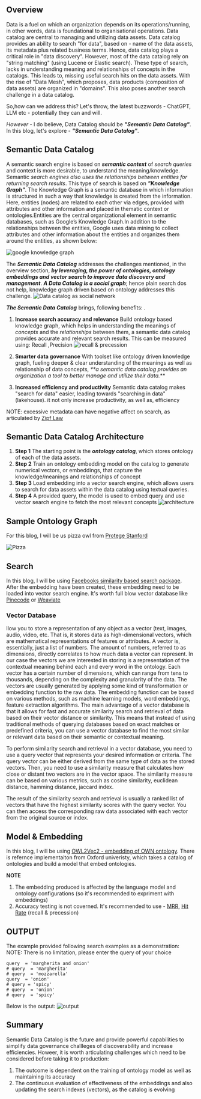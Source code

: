 

## Overview
Data is a fuel on which an organization depends on its operations/running, in other words, data is foundational to organisational operations. Data catalog are central to managing and utilizing data
assets. Data catalog provides an ability to search "for data", based on - name of the data assets,
its metadata plus related business terms. Hence, data catalog plays a critical role in "data discovery". However, most 
of the data catalog rely on "string matching" (using Lucene or Elastic search). These type of search,
lacks in understanding meaning and relationships of concepts in the catalogs. This leads to, missing
useful search hits on the data assets. With the rise of "Data Mesh", which proposes, data products (composition of data assets) are organized in "domains". 
This also poses another search challenge in a data catalog. 

So,how can we address this? Let's throw, the latest buzzwords - ChatGPT, LLM etc - potentially they can and will.

_However_ - I do believe, Data Catalog should be **_"Semantic Data Catalog"_**. In this blog, let's explore - **_"Semantic Data Catalog"_**.

## Semantic Data Catalog

A semantic search engine is based on _**semantic context**_ of _search queries_ and context is more desirable, to understand 
the meaning/knowledge. Semantic _search engines also uses the relationships between entities for returning search results_. This type
of search is based on **_"Knowledge Graph"_**. The Knowledge Graph is a semantic database in which information is 
structured in such a way that knowledge is created from the information. Here, entities (nodes) are related to each other 
via edges, provided with attributes and other information and placed in thematic context or ontologies.Entities are the 
central organizational element in semantic databases, such as Google’s Knowledge Graph.In addition to the relationships 
between the entities, Google uses data mining to collect attributes and other information about the entities and 
organizes them around the entities, as shown below:

![google knowledge graph](google_knowledge_graph.png)

The _**Semantic Data Catalog**_ addresses the challenges mentioned, in the overview section, **_by leveraging, the power of
ontologies, ontology embeddings and vector search to improve data discovery and management_**. _**A Data Catalog is a
social graph**_; hence plain search dos not help, knowledge graph driven based on ontology addresses this challenge.
![Data catalog as social network](data_catalog_social_network.png)

**_The Semantic Data Catalog_** brings, following benefits: .
1. **Increase search accuracy and relevance**
    Build ontology based knowledge graph, which helps in understanding the meanings of _concepts_ and the _relationships_ 
    between them, a semantic data catalog provides  accurate and relevant search results. This can be measured using: Recall ,Precision
       ![recall & precession](recall_precession.png)
        

2. **Smarter data governance**
    With toolset like ontology driven knowledge graph, fueling deeper & clear understanding of the meanings as well as
    relationship of data concepts, _**a semantic data catalog provides an organization a tool to better manage and utilize
    their data._**
3. **Increased efficiency and productivity**
   Semantic data catalog makes "search for data" easier, leading towards "searching in data" (lakehouse). it not only
   increase productivity, as well as, efficiency

 NOTE: excessive metadata can have negative affect on search, as articulated by [Zipf Law](https://en.wikipedia.org/wiki/Zipf%27s_law)

## Semantic Data Catalog Architecture
1. **Step 1** The starting point is the **_ontology catalog_**, which stores ontology of each of the data assets.
2. **Step 2** Train an ontology embedding model on the catalog to generate numerical vectors, or embeddings, that 
              capture the knowledge/meanings and relationships of concept
3. **Step 3** Load embedding into a vector search engine, which allows users to search for data assets within the
              data catalog using textual queries.
4. **Step 4** A provided query, the model is used to embed query and use vector search engine to fetch the most
              relevant concepts
![architecture](architecture.png)

## Sample Ontology Graph
   For this blog, I will be us pizza owl from [Protege Stanford](https://protege.stanford.edu/ontologies/pizza/pizza.owl)

![Pizza](pizza_ontology.png)

## Search 
In this blog, I will be using [Facebooks similarity based search package](https://faiss.ai). After the embedding have been
created, these embedding need to be loaded into vector search engine. It's worth full blow vector database like [Pinecode](https://www.pinecone.io)
or [Weaviate](https://weaviate.io)

### Vector Database
llow you to store a representation of any object as a vector (text, images, audio, video, etc. That is, it stores data as high-dimensional vectors,
which are mathematical representations of features or attributes. A vector is, essentially, just a list of numbers. The amount of numbers, referred
to as dimensions, directly correlates to how much data a vector can represent. In our case the vectors we are interested in storing is a representation 
of the contextual meaning behind each and every word in the ontology.  Each vector has a certain number of dimensions, which can range from tens to 
thousands, depending on the complexity and granularity of the data. The vectors are usually generated by applying some kind of transformation or
embedding function to the raw data. The embedding function can be based on various methods, such as machine learning models, word embeddings,
feature extraction algorithms.
The main advantage of a vector database is that it allows for fast and accurate similarity search and retrieval of data based on their vector 
distance or similarity. This means that instead of using traditional methods of querying databases based on exact matches or predefined criteria,
you can use a vector database to find the most similar or relevant data based on their semantic or contextual meaning.

To perform similarity search and retrieval in a vector database, you need to use a query vector that represents your desired information or criteria.
The query vector can be either derived from the same type of data as the stored vectors. Then, you need to use a similarity measure that calculates
how close or distant two vectors are in the vector space. The similarity measure can be based on various metrics, such as cosine similarity, euclidean 
distance, hamming distance, jaccard index.

The result of the similarity search and retrieval is usually a ranked list of vectors that have the highest similarity scores with the query vector.
You can then access the corresponding raw data associated with each vector from the original source or index.

## Model & Embedding
In this blog, I will be using [OWL2Vec2 - embedding of OWN ontology](https://arxiv.org/abs/2009.14654). There is refernce 
implementaiton from Oxford univeristy, which takes a catalog of ontologies and build a model that embed ontologies.

**NOTE**
1. The embedding produced is affected by the language model and ontology configurations (so it's recommended to expriment
    with embeddings)
2. Accuracy testing is not coverned. It's recommended to use - [MRR](https://en.wikipedia.org/wiki/Mean_reciprocal_rank),
   [Hit Rate](https://en.wikipedia.org/wiki/Hit_rate) (recall & precession)

## OUTPUT
The example provided following search examples as a demonstration:
NOTE: There is no limitation, please enter the query of your choice

```
query  = 'margherita and onion'
# query  = 'margherita'
# query  = 'mozzarella'
query  = 'onion'
# query = 'spicy'
# query  = 'onion'
# query  = 'spicy'
```
Below is the output:
![output](output.png)

## Summary
Semantic Data Catalog is the future and provide powerful capabilities to simplify data governance challleges of 
discoverability and increase efficiencies. Howeer, it is worth articulating challenges which need to be considered before 
taking it to production:
1. The outcome is dependent on the training of ontology model as well as maintaining its accuracy
2. The continuous evaluation of effectiveness of the embeddings and also updating the search indexes (vectors), as 
   the catalog is evolving

   




